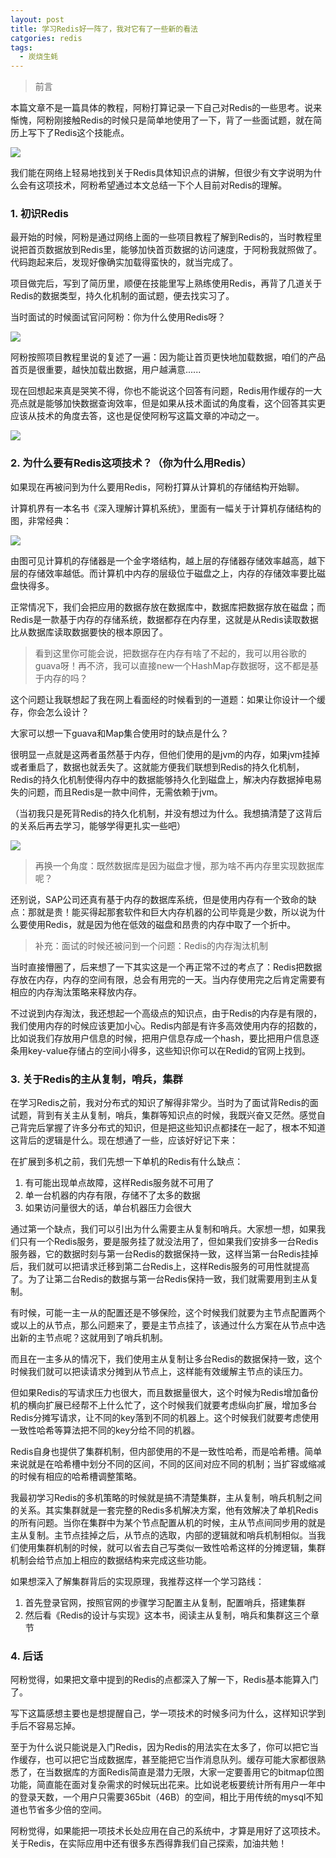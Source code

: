 ```yaml
---
layout: post
title: 学习Redis好一阵了，我对它有了一些新的看法
catgories: redis
tags:
  - 炭烧生蚝
---
```


> 前言

本篇文章不是一篇具体的教程，阿粉打算记录一下自己对Redis的一些思考。说来惭愧，阿粉刚接触Redis的时候只是简单地使用了一下，背了一些面试题，就在简历上写下了Redis这个技能点。

![](http://www.justdojava.com/assets/images/2019/java/image-tssh/redis/1.jpg)

我们能在网络上轻易地找到关于Redis具体知识点的讲解，但很少有文字说明为什么会有这项技术，阿粉希望通过本文总结一下个人目前对Redis的理解。

<!--more-->

### 1. 初识Redis

最开始的时候，阿粉是通过网络上面的一些项目教程了解到Redis的，当时教程里说把首页数据放到Redis里，能够加快首页数据的访问速度，于阿粉我就照做了。代码跑起来后，发现好像确实加载得蛮快的，就当完成了。

项目做完后，写到了简历里，顺便在技能里写上熟练使用Redis，再背了几道关于Redis的数据类型，持久化机制的面试题，便去找实习了。

当时面试的时候面试官问阿粉：你为什么使用Redis呀？

![](http://www.justdojava.com/assets/images/2019/java/image-tssh/redis/2.jpg)

阿粉按照项目教程里说的复述了一遍：因为能让首页更快地加载数据，咱们的产品首页是很重要，越快加载出数据，用户越满意......

现在回想起来真是哭笑不得，你也不能说这个回答有问题，Redis用作缓存的一大亮点就是能够加快数据查询效率，但是如果从技术面试的角度看，这个回答其实更应该从技术的角度去答，这也是促使阿粉写这篇文章的冲动之一。

![](http://www.justdojava.com/assets/images/2019/java/image-tssh/redis/3.jpg)

### 2. 为什么要有Redis这项技术？（你为什么用Redis）

如果现在再被问到为什么要用Redis，阿粉打算从计算机的存储结构开始聊。

计算机界有一本名书《深入理解计算机系统》，里面有一幅关于计算机存储结构的图，非常经典：

![](http://www.justdojava.com/assets/images/2019/java/image-tssh/redis/redis.png)

由图可见计算机的存储器是一个金字塔结构，越上层的存储器存储效率越高，越下层的存储效率越低。而计算机中内存的层级位于磁盘之上，内存的存储效率要比磁盘快得多。

正常情况下，我们会把应用的数据存放在数据库中，数据库把数据存放在磁盘；而Redis是一款基于内存的存储系统，数据都存在内存里，这就是从Redis读取数据比从数据库读取数据要快的根本原因了。

> 看到这里你可能会说，把数据存在内存有啥了不起的，我可以用谷歌的guava呀！再不济，我可以直接new一个HashMap存数据呀，这不都是基于内存的吗？

这个问题让我联想起了我在网上看面经的时候看到的一道题：如果让你设计一个缓存，你会怎么设计？

大家可以想一下guava和Map集合使用时的缺点是什么？

很明显一点就是这两者虽然基于内存，但他们使用的是jvm的内存，如果jvm挂掉或者重启了，数据也就丢失了。这就能方便我们联想到Redis的持久化机制，Redis的持久化机制使得内存中的数据能够持久化到磁盘上，解决内存数据掉电易失的问题，而且Redis是一款中间件，无需依赖于jvm。

（当初我只是死背Redis的持久化机制，并没有想过为什么。我想搞清楚了这背后的关系后再去学习，能够学得更扎实一些吧）

![](http://www.justdojava.com/assets/images/2019/java/image-tssh/redis/4.jpg)

> 再换一个角度：既然数据库是因为磁盘才慢，那为啥不再内存里实现数据库呢？

还别说，SAP公司还真有基于内存的数据库系统，但是使用内存有一个致命的缺点：那就是贵！能买得起那套软件和巨大内存机器的公司毕竟是少数，所以说为什么要使用Redis，就是因为他在低效的磁盘和昂贵的内存中取了一个折中。

> 补充：面试的时候还被问到一个问题：Redis的内存淘汰机制

当时直接懵圈了，后来想了一下其实这是一个再正常不过的考点了：Redis把数据存放在内存，内存的空间有限，总会有用完的一天。当内存使用完之后肯定需要有相应的内存淘汰策略来释放内存。

不过说到内存淘汰，我还想起一个高级点的知识点，由于Redis的内存是有限的，我们使用内存的时候应该更加小心。Redis内部是有许多高效使用内存的招数的，比如说我们存放用户信息的时候，把用户信息存成一个hash，要比把用户信息逐条用key-value存储占的空间小得多，这些知识你可以在Redid的官网上找到。

### 3. 关于Redis的主从复制，哨兵，集群

在学习Redis之前，我对分布式的知识了解得非常少。当时为了面试背Redis的面试题，背到有关主从复制，哨兵，集群等知识点的时候，我既兴奋又茫然。感觉自己背完后掌握了许多分布式的知识，但是把这些知识点都揉在一起了，根本不知道这背后的逻辑是什么。现在想通了一些，应该好好记下来：

在扩展到多机之前，我们先想一下单机的Redis有什么缺点：

1. 有可能出现单点故障，这样Redis服务就不可用了
2. 单一台机器的内存有限，存储不了太多的数据
3. 如果访问量很大的话，单台机器压力会很大

通过第一个缺点，我们可以引出为什么需要主从复制和哨兵。大家想一想，如果我们只有一个Redis服务，要是服务挂了就没法用了，但如果我们安排多一台Redis服务器，它的数据时刻与第一台Redis的数据保持一致，这样当第一台Redis挂掉后，我们就可以把请求迁移到第二台Redis上，这样Redis服务的可用性就提高了。为了让第二台Redis的数据与第一台Redis保持一致，我们就需要用到主从复制。

有时候，可能一主一从的配置还是不够保险，这个时候我们就要为主节点配置两个或以上的从节点，那么问题来了，要是主节点挂了，该通过什么方案在从节点中选出新的主节点呢？这就用到了哨兵机制。

而且在一主多从的情况下，我们使用主从复制让多台Redis的数据保持一致，这个时候我们就可以把读请求分摊到从节点上，这样能有效缓解主节点的读压力。

但如果Redis的写请求压力也很大，而且数据量很大，这个时候为Redis增加备份机的横向扩展已经帮不上什么忙了，这个时候我们就要考虑纵向扩展，增加多台Redis分摊写请求，让不同的key落到不同的机器上。这个时候我们就要考虑使用一致性哈希等算法把不同的key分给不同的机器。

Redis自身也提供了集群机制，但内部使用的不是一致性哈希，而是哈希槽。简单来说就是在哈希槽中划分不同的区间，不同的区间对应不同的机制；当扩容或缩减的时候有相应的哈希槽调整策略。

我最初学习Redis的多机策略的时候就是搞不清楚集群，主从复制，哨兵机制之间的关系。其实集群就是一套完整的Redis多机解决方案，他有效解决了单机Redis的所有问题。当你在集群中为某个节点配置从机的时候，主从节点间同步用的就是主从复制。主节点挂掉之后，从节点的选取，内部的逻辑就和哨兵机制相似。当我们使用集群机制的时候，就可以省去自己写类似一致性哈希这样的分摊逻辑，集群机制会给节点加上相应的数据结构来完成这些功能。

如果想深入了解集群背后的实现原理，我推荐这样一个学习路线：

1. 首先登录官网，按照官网的步骤学习配置主从复制，配置哨兵，搭建集群
2. 然后看《Redis的设计与实现》这本书，阅读主从复制，哨兵和集群这三个章节

### 4. 后话

阿粉觉得，如果把文章中提到的Redis的点都深入了解一下，Redis基本能算入门了。

写下这篇感想主要也是想提醒自己，学一项技术的时候多问为什么，这样知识学到手后不容易忘掉。

至于为什么说只能说是入门Redis，因为Redis的用法实在太多了，你可以把它当作缓存，也可以把它当成数据库，甚至能把它当作消息队列。缓存可能大家都很熟悉了，在当数据库的方面Redis简直是潜力无限，大家一定要善用它的bitmap位图功能，简直能在面对复杂需求的时候玩出花来。比如说老板要统计所有用户一年中的登录天数，一个用户只需要365bit（46B）的空间，相比于用传统的mysql不知道也节省多少倍的空间。

阿粉觉得，如果能把一项技术长处应用在自己的系统中，才算是用好了这项技术。关于Redis，在实际应用中还有很多东西得靠我们自己探索，加油共勉！


